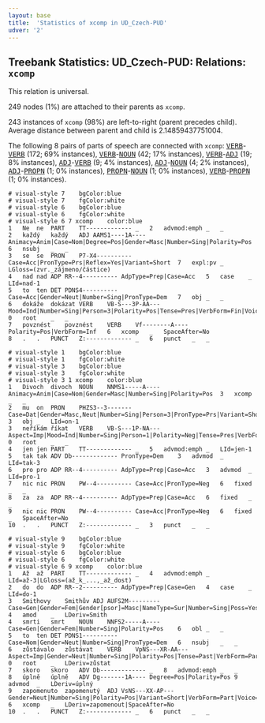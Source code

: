 ```yaml
---
layout: base
title:  'Statistics of xcomp in UD_Czech-PUD'
udver: '2'
---
```


## Treebank Statistics: UD_Czech-PUD: Relations: `xcomp`

This relation is universal.

249 nodes (1%) are attached to their parents as `xcomp`.

243 instances of `xcomp` (98%) are left-to-right (parent precedes child).
Average distance between parent and child is 2.14859437751004.

The following 8 pairs of parts of speech are connected with `xcomp`: <tt><a href="cs_pud-pos-VERB.html">VERB</a></tt>-<tt><a href="cs_pud-pos-VERB.html">VERB</a></tt> (172; 69% instances), <tt><a href="cs_pud-pos-VERB.html">VERB</a></tt>-<tt><a href="cs_pud-pos-NOUN.html">NOUN</a></tt> (42; 17% instances), <tt><a href="cs_pud-pos-VERB.html">VERB</a></tt>-<tt><a href="cs_pud-pos-ADJ.html">ADJ</a></tt> (19; 8% instances), <tt><a href="cs_pud-pos-ADJ.html">ADJ</a></tt>-<tt><a href="cs_pud-pos-VERB.html">VERB</a></tt> (9; 4% instances), <tt><a href="cs_pud-pos-ADJ.html">ADJ</a></tt>-<tt><a href="cs_pud-pos-NOUN.html">NOUN</a></tt> (4; 2% instances), <tt><a href="cs_pud-pos-ADJ.html">ADJ</a></tt>-<tt><a href="cs_pud-pos-PROPN.html">PROPN</a></tt> (1; 0% instances), <tt><a href="cs_pud-pos-PROPN.html">PROPN</a></tt>-<tt><a href="cs_pud-pos-NOUN.html">NOUN</a></tt> (1; 0% instances), <tt><a href="cs_pud-pos-VERB.html">VERB</a></tt>-<tt><a href="cs_pud-pos-PROPN.html">PROPN</a></tt> (1; 0% instances).


~~~ conllu
# visual-style 7	bgColor:blue
# visual-style 7	fgColor:white
# visual-style 6	bgColor:blue
# visual-style 6	fgColor:white
# visual-style 6 7 xcomp	color:blue
1	Ne	ne	PART	TT-------------	_	2	advmod:emph	_	_
2	každý	každý	ADJ	AAMS1----1A----	Animacy=Anim|Case=Nom|Degree=Pos|Gender=Masc|Number=Sing|Polarity=Pos	6	nsubj	_	_
3	se	se	PRON	P7-X4----------	Case=Acc|PronType=Prs|Reflex=Yes|Variant=Short	7	expl:pv	_	LGloss=(zvr._zájmeno/částice)
4	nad	nad	ADP	RR--4----------	AdpType=Prep|Case=Acc	5	case	_	LId=nad-1
5	to	ten	DET	PDNS4----------	Case=Acc|Gender=Neut|Number=Sing|PronType=Dem	7	obj	_	_
6	dokáže	dokázat	VERB	VB-S---3P-AA---	Mood=Ind|Number=Sing|Person=3|Polarity=Pos|Tense=Pres|VerbForm=Fin|Voice=Act	0	root	_	_
7	povznést	povznést	VERB	Vf--------A----	Polarity=Pos|VerbForm=Inf	6	xcomp	_	SpaceAfter=No
8	.	.	PUNCT	Z:-------------	_	6	punct	_	_

~~~


~~~ conllu
# visual-style 1	bgColor:blue
# visual-style 1	fgColor:white
# visual-style 3	bgColor:blue
# visual-style 3	fgColor:white
# visual-style 3 1 xcomp	color:blue
1	Divoch	divoch	NOUN	NNMS1-----A----	Animacy=Anim|Case=Nom|Gender=Masc|Number=Sing|Polarity=Pos	3	xcomp	_	_
2	mu	on	PRON	PHZS3--3-------	Case=Dat|Gender=Masc,Neut|Number=Sing|Person=3|PronType=Prs|Variant=Short	3	obj	_	LId=on-1
3	neříkám	říkat	VERB	VB-S---1P-NA---	Aspect=Imp|Mood=Ind|Number=Sing|Person=1|Polarity=Neg|Tense=Pres|VerbForm=Fin|Voice=Act	0	root	_	_
4	jen	jen	PART	TT-------------	_	5	advmod:emph	_	LId=jen-1
5	tak	tak	ADV	Db-------------	PronType=Dem	3	advmod	_	LId=tak-3
6	pro	pro	ADP	RR--4----------	AdpType=Prep|Case=Acc	3	advmod	_	LId=pro-1
7	nic	nic	PRON	PW--4----------	Case=Acc|PronType=Neg	6	fixed	_	_
8	za	za	ADP	RR--4----------	AdpType=Prep|Case=Acc	6	fixed	_	_
9	nic	nic	PRON	PW--4----------	Case=Acc|PronType=Neg	6	fixed	_	SpaceAfter=No
10	.	.	PUNCT	Z:-------------	_	3	punct	_	_

~~~


~~~ conllu
# visual-style 9	bgColor:blue
# visual-style 9	fgColor:white
# visual-style 6	bgColor:blue
# visual-style 6	fgColor:white
# visual-style 6 9 xcomp	color:blue
1	Až	až	PART	TT-------------	_	4	advmod:emph	_	LId=až-3|LGloss=(až_k_...,_až_dost)
2	do	do	ADP	RR--2----------	AdpType=Prep|Case=Gen	4	case	_	LId=do-1
3	Smithovy	Smithův	ADJ	AUFS2M---------	Case=Gen|Gender=Fem|Gender[psor]=Masc|NameType=Sur|Number=Sing|Poss=Yes	4	amod	_	LDeriv=Smith
4	smrti	smrt	NOUN	NNFS2-----A----	Case=Gen|Gender=Fem|Number=Sing|Polarity=Pos	6	obl	_	_
5	to	ten	DET	PDNS1----------	Case=Nom|Gender=Neut|Number=Sing|PronType=Dem	6	nsubj	_	_
6	zůstávalo	zůstávat	VERB	VpNS---XR-AA---	Aspect=Imp|Gender=Neut|Number=Sing|Polarity=Pos|Tense=Past|VerbForm=Part|Voice=Act	0	root	_	LDeriv=zůstat
7	skoro	skoro	ADV	Db-------------	_	8	advmod:emph	_	_
8	úplně	úplně	ADV	Dg-------1A----	Degree=Pos|Polarity=Pos	9	advmod	_	LDeriv=úplný
9	zapomenuto	zapomenutý	ADJ	VsNS---XX-AP---	Gender=Neut|Number=Sing|Polarity=Pos|Variant=Short|VerbForm=Part|Voice=Pass	6	xcomp	_	LDeriv=zapomenout|SpaceAfter=No
10	.	.	PUNCT	Z:-------------	_	6	punct	_	_

~~~


